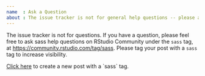 ```yaml
---
name  : Ask a Question
about : The issue tracker is not for general help questions -- please ask general plumber help questions on RStudio Community, https://community.rstudio.com/tag/sass.
---
```


The issue tracker is not for questions. If you have a question, please feel free to ask sass help questions on RStudio Community under the `sass` tag, at https://community.rstudio.com/tag/sass.  Please tag your post with a `sass` tag to increase visibility.

[Click here](https://community.rstudio.com/new-topic?title=&tags=sass&u=cpsievert&body=%0A%0A%0A--------%0A%0A%3Csup%3EReferred%20here%20by%20%5B%60rstudio%2Fsass%60%5D(http%3A%2F%2Fgithub.com%2Frstudio%2Fsass)%3C%2Fsup%3E%0A) to create a new post with a `sass` tag.

